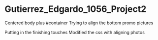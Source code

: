 # Gutierrez_Edgardo_1056_Project2

Centered body plus #container
Trying to align the bottom promo pictures

Putting in the finishing touches
Modified the css with aligning photos
